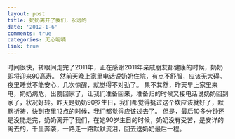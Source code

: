```yaml
---
layout: post
title: 奶奶离开了我们，永远的
date: '2012-1-6'
comments: true
categories: 无心呢喃
link: true
---
```

时间很快，转眼间走完了2011年，正在感谢2011年亲戚朋友都健康的时候，奶奶即将迎来90高寿。
然前天晚上家里电话说奶奶住院，有点不舒服，应该无大碍。夜里睡觉不能安心，几次惊醒，就觉得不对劲了。
果不其然，昨天早上家里来电，奶奶病危，出院回家了，让我们准备回来，准备归的时候又接电话说奶奶回到家了，状况好转。昨天是奶奶90岁生日，我们都觉得挺过这个坎应该就好了，默默祈祷，快到夜里12点的时候，我们都觉得应该过去了。
但是，最后10多分钟还是没能走完，奶奶离开了我们，在她90岁生日的时候，奶奶没有受苦，是安详的离去的，千里奔袭，一路走一路默默流泪，回去送奶奶最后一程。

